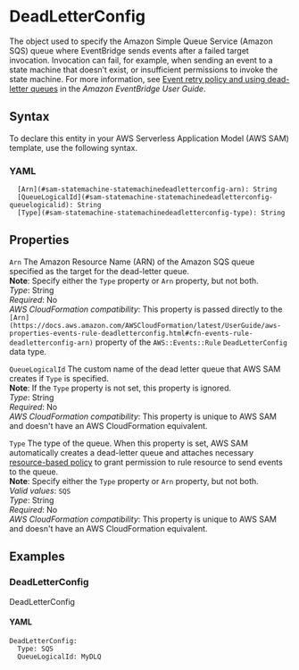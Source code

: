 # DeadLetterConfig<a name="sam-property-statemachine-statemachinedeadletterconfig"></a>

The object used to specify the Amazon Simple Queue Service \(Amazon SQS\) queue where EventBridge sends events after a failed target invocation\. Invocation can fail, for example, when sending an event to a state machine that doesn’t exist, or insufficient permissions to invoke the state machine\. For more information, see [Event retry policy and using dead\-letter queues](https://docs.aws.amazon.com/eventbridge/latest/userguide/rule-dlq.html) in the *Amazon EventBridge User Guide*\.

## Syntax<a name="sam-property-statemachine-statemachinedeadletterconfig-syntax"></a>

To declare this entity in your AWS Serverless Application Model \(AWS SAM\) template, use the following syntax\.

### YAML<a name="sam-property-statemachine-statemachinedeadletterconfig-syntax.yaml"></a>

```
  [Arn](#sam-statemachine-statemachinedeadletterconfig-arn): String
  [QueueLogicalId](#sam-statemachine-statemachinedeadletterconfig-queuelogicalid): String
  [Type](#sam-statemachine-statemachinedeadletterconfig-type): String
```

## Properties<a name="sam-property-statemachine-statemachinedeadletterconfig-properties"></a>

 `Arn`   <a name="sam-statemachine-statemachinedeadletterconfig-arn"></a>
The Amazon Resource Name \(ARN\) of the Amazon SQS queue specified as the target for the dead\-letter queue\.  
**Note**: Specify either the `Type` property or `Arn` property, but not both\.  
*Type*: String  
*Required*: No  
*AWS CloudFormation compatibility*: This property is passed directly to the `[Arn](https://docs.aws.amazon.com/AWSCloudFormation/latest/UserGuide/aws-properties-events-rule-deadletterconfig.html#cfn-events-rule-deadletterconfig-arn)` property of the `AWS::Events::Rule` `DeadLetterConfig` data type\.

 `QueueLogicalId`   <a name="sam-statemachine-statemachinedeadletterconfig-queuelogicalid"></a>
The custom name of the dead letter queue that AWS SAM creates if `Type` is specified\.  
**Note**: If the `Type` property is not set, this property is ignored\.  
*Type*: String  
*Required*: No  
*AWS CloudFormation compatibility*: This property is unique to AWS SAM and doesn't have an AWS CloudFormation equivalent\.

 `Type`   <a name="sam-statemachine-statemachinedeadletterconfig-type"></a>
The type of the queue\. When this property is set, AWS SAM automatically creates a dead\-letter queue and attaches necessary [resource\-based policy](https://docs.aws.amazon.com/eventbridge/latest/userguide/rule-dlq.html#dlq-perms) to grant permission to rule resource to send events to the queue\.  
**Note**: Specify either the `Type` property or `Arn` property, but not both\.  
*Valid values*: `SQS`  
*Type*: String  
*Required*: No  
*AWS CloudFormation compatibility*: This property is unique to AWS SAM and doesn't have an AWS CloudFormation equivalent\.

## Examples<a name="sam-property-statemachine-statemachinedeadletterconfig--examples"></a>

### DeadLetterConfig<a name="sam-property-statemachine-statemachinedeadletterconfig--examples--deadletterconfig"></a>

DeadLetterConfig

#### YAML<a name="sam-property-statemachine-statemachinedeadletterconfig--examples--deadletterconfig--yaml"></a>

```
DeadLetterConfig:
  Type: SQS
  QueueLogicalId: MyDLQ
```